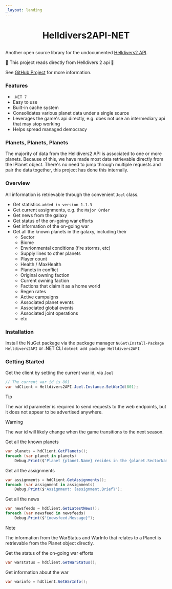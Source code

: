 ```yaml
---
_layout: landing
---
```

<meta name="title" content="Helldivers 2 API for .NET — Open and Free" />
<meta name="description" content="A .NET project for obtaining data directly from the Helldivers 2 api." />

<h1 align="center">
  <p align="center">Helldivers2API-NET</p>    
</h1>

Another open source library for the undocumented [Helldivers2 API](https://store.steampowered.com/app/553850/HELLDIVERS_2/).

🌟 This project reads directly from Helldivers 2 api 🌟

See [GitHub Project](https://github.com/travis-stanley/Helldivers2API-NET) for more information.

### Features
 
* `.NET 7`
* Easy to use
* Built-in cache system
* Consolidates various planet data under a single source
* Leverages the game's api directly, e.g. does not use an intermediary api that may stop working
* Helps spread managed democracy

### Planets, Planets, Planets
The majority of data from the Helldivers2 API is associated to one or more planets.  Because of this, we have made most data retrievable directly from the IPlanet object.  There's no need to jump through multiple requests and pair the data together, this project has done this internally.  

### Overview

All information is retrievable through the convenient `Joel` class.

* Get statistics `added in version 1.1.3`
* Get current assignments, e.g. the `Major Order`
* Get news from the galaxy
* Get status of the on-going war efforts
* Get information of the on-going war
* Get all the known planets in the galaxy, including their
  * Sector
  * Biome
  * Envrionmental conditions (fire storms, etc)  
  * Supply lines to other planets
  * Player count
  * Health / MaxHealth
  * Planets in conflict
  * Original owning faction
  * Current owning faction
  * Factions that claim it as a home world
  * Regen rates
  * Active campaigns
  * Associated planet events
  * Associated global events
  * Associated joint operations
  * etc
 
### Installation

Install the NuGet package via 
the package manager
```NuGet\Install-Package Helldivers2API```
or .NET CLI
```dotnet add package Helldivers2API```

### Getting Started

Get the client by setting the current war id, via `Joel`
```csharp
// The current war id is 801
var hdClient = Helldivers2API.Joel.Instance.SetWarId(801);
```

> [!TIP]
> The war id parameter is required to send requests to the web endpoints, but it does not appear to be advertised anywhere.

> [!WARNING]
> The war id will likely change when the game transitions to the next season.

Get all the known planets
```csharp
var planets = hdClient.GetPlanets();
foreach (var planet in planets)
    Debug.Print($"Planet {planet.Name} resides in the {planet.SectorName} sector");
```

Get all the assignments
```csharp
var assignments = hdClient.GetAssignments();
foreach (var assignment in assignments)
    Debug.Print($"Assignment: {assignment.Brief}");
```

Get all the news
```csharp
var newsfeeds = hdClient.GetLatestNews();
foreach (var newsfeed in newsfeeds)
    Debug.Print($"{newsfeed.Message}");
```

> [!NOTE]
> The information from the WarStatus and WarInfo that relates to a Planet is retrievable from the Planet object directly.

Get the status of the on-going war efforts
```csharp
var warstatus = hdClient.GetWarStatus();  
```

Get information about the war
```csharp
var warinfo = hdClient.GetWarInfo();     
```
